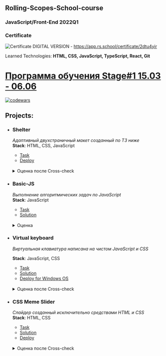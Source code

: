 ## Rolling-Scopes-School-course
### **JavaScript/Front-End 2022Q1**

### **Certificate** 
![Certificate](https://user-images.githubusercontent.com/62175172/214890571-47f49f6d-2671-495f-8c1c-289830396af7.png)
DIGITAL VERSION - https://app.rs.school/certificate/2dtu4yir 

Learned Technologies: **HTML, CSS, JavaScript, TypeScript, React, Git**

# [Программа обучения Stage#1 15.03 - 06.06](https://github.com/whityha/The-Rolling-Scopes-School-Course/tree/Stage1/ "Программа Stage1")
  [![codewars](https://www.codewars.com/users/AlexeiKozovski/badges/large)](https://www.codewars.com/users/AlexeiKozovski) 
  ## Projects:
  
  - ### Shelter  
    _Адаптивный двухстраничный макет созданный по ТЗ ниже_  
    **Stack**: HTML, CSS, JavaScript
    
    - [Task](https://github.com/rolling-scopes-school/tasks/tree/master/stage1/stream1/shelter)
    - [Deploy](https://rolling-scopes-school.github.io/alexeikozovski-JSFE2022Q1/Shelter/pages/main/index.html)  
    </br>    
    <details>
      <summary markdown="span">Оценкa поcле Cross-check</summary>  

    300/300

    </details>
    
  - ### Basic-JS  
    _Выполнение алгоритмических задач по JavaScript_  
    **Stack**: JavaScript
    
    - [Task](https://github.com/AlreadyBored/basic-js)
    - [Solution](https://github.com/AlexeiKozovski/basic-js)
    </br>
    <details>
      <summary markdown="span">Оценкa</summary>  

    83/100

    </details>

  - ### Virtual keyboard 
    _Виртуальная клавиатура написана на чистом JavaScript и CSS_
    
    **Stack**: JavaScript, CSS
    
    - [Task](https://github.com/rolling-scopes-school/tasks/blob/master/tasks/virtual-keyboard/virtual-keyboard-en.md)
    - [Solution](https://github.com/AlexeiKozovski/virtual-keyboard/tree/development)
    - [Deploy for Windows OS](https://alexeikozovski.github.io/virtual-keyboard/dist/)
    </br>
    <details>
      <summary markdown="span">Оценка поcле Cross-check</summary>  

    109/110

    </details>
  - ### CSS Meme Slider  
    _Слайдер созданный исключительно средствами HTML и CSS_  
    **Stack**: HTML, CSS
    
    - [Task](https://github.com/rolling-scopes-school/tasks/tree/master/tasks/css-meme-slider)
    - [Solution](https://github.com/AlexeiKozovski/cssMemSlider/tree/gh-pages)
    - [Deploy](https://AlexeiKozovski.github.io/cssMemSlider/cssMemSlider/index.html)
    </br>
    <details>
      <summary markdown="span">Оценка поcле Cross-check</summary>  
      
    150/150

    </details>
